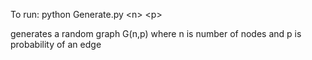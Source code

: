 To run: python Generate.py \<n> \<p>

generates a random graph G(n,p) where n is number of nodes and p is probability of an edge
